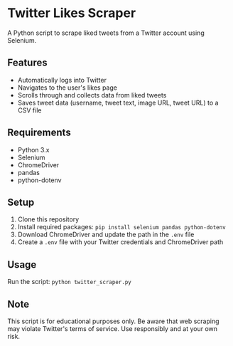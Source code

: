 # Twitter Likes Scraper

A Python script to scrape liked tweets from a Twitter account using Selenium.

## Features

- Automatically logs into Twitter
- Navigates to the user's likes page
- Scrolls through and collects data from liked tweets
- Saves tweet data (username, tweet text, image URL, tweet URL) to a CSV file

## Requirements

- Python 3.x
- Selenium
- ChromeDriver
- pandas
- python-dotenv

## Setup

1. Clone this repository
2. Install required packages: `pip install selenium pandas python-dotenv`
3. Download ChromeDriver and update the path in the `.env` file
4. Create a `.env` file with your Twitter credentials and ChromeDriver path

## Usage

Run the script: `python twitter_scraper.py`

## Note

This script is for educational purposes only. Be aware that web scraping may violate Twitter's terms of service. Use responsibly and at your own risk.
